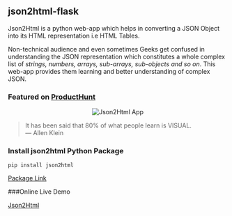 ## json2html-flask

Json2Html is a python web-app which helps in converting a JSON Object into its HTML representation i.e HTML Tables.

Non-technical audience and even sometimes Geeks get confused in understanding the JSON representation which constitutes a whole complex list of *strings, numbers, arrays, sub-arrays, sub-objects and so on*. This web-app provides them learning and better understanding of complex JSON.

### Featured on [ProductHunt](https://www.producthunt.com/tech/json2html)

<p align="center">
	<img src="https://dl.dropboxusercontent.com/s/ambshr906hfps2r/Screenshot%202016-02-08%2002.33.37.png?dl=0&preview=Screenshot+2016-02-08+02.33.37.png" alt="Json2Html App" />
</p>

> It has been said that 80% of what people learn is VISUAL.  
> — Allen Klein

### Install json2html Python Package

```Shell
pip install json2html
```

[Package Link](https://github.com/softvar/json2html)

###Online Live Demo

[Json2Html](http://json2html.varunmalhotra.xyz/)
